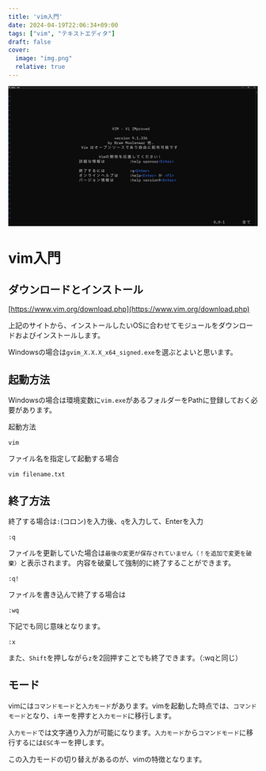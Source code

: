 ```yaml
---
title: 'vim入門'
date: 2024-04-19T22:06:34+09:00
tags: ["vim", "テキストエディタ"]
draft: false
cover:
  image: "img.png"
  relative: true
---
```


![img_1.png](img_1.png)

# vim入門

## ダウンロードとインストール

[https://www.vim.org/download.php](https://www.vim.org/download.php)

上記のサイトから、インストールしたいOSに合わせてモジュールをダウンロードおよびインストールします。

Windowsの場合は`gvim_X.X.X_x64_signed.exe`を選ぶとよいと思います。

##  起動方法

Windowsの場合は環境変数に`vim.exe`があるフォルダーをPathに登録しておく必要があります。

起動方法

```
vim
```

ファイル名を指定して起動する場合

```
vim filename.txt
```

## 終了方法

終了する場合は`:`(コロン)を入力後、`q`を入力して、Enterを入力
```
:q
```

ファイルを更新していた場合は`最後の変更が保存されていません（！を追加で変更を破棄）`と表示されます。
内容を破棄して強制的に終了することができます。
```
:q!
```

ファイルを書き込んで終了する場合は
```
:wq
```

下記でも同じ意味となります。
```
:x
```

また、`Shift`を押しながら`z`を2回押すことでも終了できます。（:wqと同じ）

## モード

vimには`コマンドモード`と`入力モード`があります。vimを起動した時点では、`コマンドモード`となり、`i`キーを押すと`入力モード`に移行します。

`入力モード`では文字通り入力が可能になります。`入力モード`から`コマンドモード`に移行するには`ESC`キーを押します。

この入力モードの切り替えがあるのが、vimの特徴となります。

